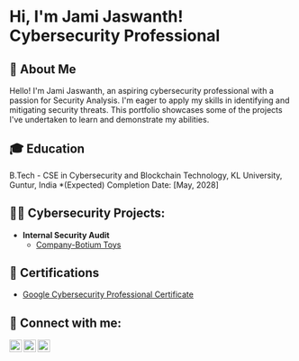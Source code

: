 <h1>Hi, I'm Jami Jaswanth! <br/>Cybersecurity Professional</a></h1>
<h2>🚀 About Me</h2>

Hello! I'm Jami Jaswanth, an aspiring cybersecurity professional with a passion for Security Analysis. I'm eager to apply my skills in identifying and mitigating security threats. This portfolio showcases some of the projects I've undertaken to learn and demonstrate my abilities.
<h2>🎓 Education</h2>
B.Tech - CSE in Cybersecurity and Blockchain Technology,
KL University, Guntur, India
*(Expected) Completion Date: [May, 2028]
<h2>👨‍💻 Cybersecurity Projects:</h2>

- <b>Internal Security Audit</b>
  - [Company-Botium Toys](https://1drv.ms/b/c/efd958eab8791687/Eeufn7u4LiFDm0S02jXd3JMB6jMg71sd4YquzVvA8DRY2Q?e=NSi3rR)

<h2>📜 Certifications</h2>

- [Google Cybersecurity Professional Certificate](https://1drv.ms/f/c/efd958eab8791687/ElNlM5PNaBVNhNVXoN3_Ov0BpWfGmVo8uEW4N1mS0I6KGQ?e=fkU044)
  

<h2> 🤳 Connect with me:</h2>

[<img align="left" alt="JamiJaswanth | LinkedIn" width="22px" src="https://cdn.jsdelivr.net/npm/simple-icons@v3/icons/linkedin.svg" />][linkedin]
[<img align="left" alt="JamiJaswanth | YouTube" width="22px" src="https://cdn.jsdelivr.net/npm/simple-icons@v3/icons/youtube.svg" />][youtube]
[<img align="left" alt="JamiJaswanth | Instagram" width="22px" src="https://cdn.jsdelivr.net/npm/simple-icons@v3/icons/instagram.svg" />][instagram]

[youtube]: http://www.youtube.com/@JamiJaswanth
[instagram]: https://www.instagram.com/jami_jaswanth07?igsh=Z3BiZzN2dXZhcmtu
[linkedin]: https://linkedin.com/in/jamijaswanth
